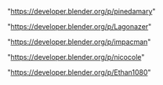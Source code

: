"https://developer.blender.org/p/pinedamary"

"https://developer.blender.org/p/Lagonazer"

"https://developer.blender.org/p/impacman"

"https://developer.blender.org/p/nicocole"

"https://developer.blender.org/p/Ethan1080"

 
 
